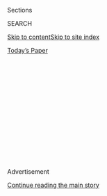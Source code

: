 <div id="app">

<div>

<div>

<div>

<div class="NYTAppHideMasthead css-1q2w90k e1suatyy0">

<div class="section css-ui9rw0 e1suatyy2">

<div class="css-eph4ug er09x8g0">

<div class="css-6n7j50">

</div>

<span class="css-1dv1kvn">Sections</span>

<div class="css-10488qs">

<span class="css-1dv1kvn">SEARCH</span>

</div>

[Skip to content](#site-content)[Skip to site
index](#site-index)

</div>

<div class="css-10698na e1huz5gh0">

</div>

</div>

<div id="masthead-bar-one" class="section hasLinks css-15hmgas e1csuq9d3">

<div class="css-uqyvli e1csuq9d0">

</div>

<div class="css-1uqjmks e1csuq9d1">

</div>

<div class="css-9e9ivx">

[](https://myaccount.nytimes3xbfgragh.onion/auth/login?response_type=cookie&client_id=vi)

</div>

<div class="css-1bvtpon e1csuq9d2">

[Today’s
Paper](https://www.nytimes3xbfgragh.onion/section/todayspaper)

</div>

</div>

</div>

</div>

<div data-aria-hidden="false">

<div id="site-content" data-role="main">

<div>

<div class="css-1aor85t" style="opacity:0.000000001;z-index:-1;visibility:hidden">

<div class="css-1hqnpie">

<div class="css-epjblv">

<span class="css-17xtcya">[Opinion](/section/opinion)</span><span class="css-x15j1o">|</span><span class="css-fwqvlz">How
Did Women Fare in China’s Communist
Revolution?</span>

</div>

<div class="css-k008qs">

<div class="css-1iwv8en">

<span class="css-18z7m18"></span>

<div>

</div>

</div>

<span class="css-1n6z4y">https://nyti.ms/2jWp66e</span>

<div class="css-1705lsu">

<div class="css-4xjgmj">

<div class="css-4skfbu" data-role="toolbar" data-aria-label="Social Media Share buttons, Save button, and Comments Panel with current comment count" data-testid="share-tools">

  - 
  - 
  - 
  - 
    
    <div class="css-6n7j50">
    
    </div>

  - 
  - 

</div>

</div>

</div>

</div>

</div>

</div>

<div id="NYT_TOP_BANNER_REGION" class="css-13pd83m">

</div>

<div id="top-wrapper" class="css-1sy8kpn">

<div id="top-slug" class="css-l9onyx">

Advertisement

</div>

[Continue reading the main
story](#after-top)

<div class="ad top-wrapper" style="text-align:center;height:100%;display:block;min-height:250px">

<div id="top" class="place-ad" data-position="top" data-size-key="top">

</div>

</div>

<div id="after-top">

</div>

</div>

<div id="sponsor-wrapper" class="css-1hyfx7x">

<div id="sponsor-slug" class="css-19vbshk">

Supported by

</div>

[Continue reading the main
story](#after-sponsor)

<div id="sponsor" class="ad sponsor-wrapper" style="text-align:center;height:100%;display:block">

</div>

<div id="after-sponsor">

</div>

</div>

<div class="css-v5btjw etb61u70">

<div class="css-v05ibm etb61u71">

[Opinion](/section/opinion)

</div>

</div>

[Red Century](/column/red-century "Red Century")

<div class="css-1vkm6nb ehdk2mb0">

# How Did Women Fare in China’s Communist Revolution?

</div>

<div class="css-xt80pu e12qa4dv0">

<div class="css-18e8msd">

<div class="css-vp77d3 epjyd6m0">

<div class="css-1baulvz">

By <span class="css-1baulvz last-byline" itemprop="name">Helen
Gao</span>

</div>

</div>

  - Sept. 25,
    2017

  - 
    
    <div class="css-4xjgmj">
    
    <div class="css-d8bdto" data-role="toolbar" data-aria-label="Social Media Share buttons, Save button, and Comments Panel with current comment count" data-testid="share-tools">
    
      - 
      - 
      - 
      - 
        
        <div class="css-6n7j50">
        
        </div>
    
      - 
      - 
    
    </div>
    
    </div>

</div>

<div class="css-tk9fsr">

[阅读简体中文版](https://cn.nytimes3xbfgragh.onion/opinion/20170926/women-china-communist-revolution/ "Read in Simplified Chinese")[閱讀繁體中文版](https://cn.nytimes3xbfgragh.onion/opinion/20170926/women-china-communist-revolution/zh-hant/ "Read in Traditional Chinese")

</div>

</div>

<div class="css-79elbk" data-testid="photoviewer-wrapper">

<div class="css-z3e15g" data-testid="photoviewer-wrapper-hidden">

</div>

<div class="css-1a48zt4 ehw59r15" data-testid="photoviewer-children">

![<span class="css-16f3y1r e13ogyst0" data-aria-hidden="true">A workers’
delegation marching in Yumen, China, in
1958.</span><span class="css-cnj6d5 e1z0qqy90" itemprop="copyrightHolder"><span class="css-1ly73wi e1tej78p0">Credit...</span><span><span>Henri
Cartier Bresson/Magnum
Photos</span></span></span>](https://static01.graylady3jvrrxbe.onion/images/2017/09/25/opinion/25gao/25gao-articleInline.jpg?quality=75&auto=webp&disable=upscale)

</div>

</div>

<div class="section meteredContent css-1r7ky0e" name="articleBody" itemprop="articleBody">

<div class="css-1fanzo5 StoryBodyCompanionColumn">

<div class="css-53u6y8">

BEIJING — My grandmother likes to tell stories from her career as a
journalist in the early decades of the People’s Republic of China. She
recalls scrawling down Chairman Mao’s latest pronouncements as they came
through loudspeakers and talking with joyous peasants from the newly
collectivized countryside. In what was her career highlight, she turned
an anonymous candy salesman into a national labor hero with glowing
praises for his service to the people.

She had grown up in the central province of Hunan, where her father was
a landlord. She talks about her mother as a glum housewife who resented
her husband for taking a concubine after she had failed to give birth to
a boy.

“The Communists did many terrible things,” my grandmother always says at
the end of her reminiscences. “But they made women’s lives much better.”

That often-repeated dictum sums up the popular perception of Mao
Zedong’s legacy regarding women in China. As every Chinese schoolchild
learns in history class, the Communists rescued peasant daughters from
urban brothels and ushered cloistered wives into factories, liberating
them from the oppression of Confucian patriarchy and imperialist threat.

</div>

</div>

<div class="css-1fanzo5 StoryBodyCompanionColumn">

<div class="css-53u6y8">

But the narrative of an across-the-board elevation of women’s status
under Mao contains crucial caveats.

While the Communist revolution brought women more job opportunities, it
also made their interests subordinate to collective goals. Stopping at
the household doorstep, Mao’s words and policies did little to alleviate
women’s domestic burdens like housework and child care. And by
inundating society with rhetoric blithely celebrating its achievements,
the revolution deprived women of the private language with which they
might understand and articulate their personal experiences.

When historians researched the collectivization of the Chinese
countryside in the 1950s, an event believed to have empowered rural
women by offering them employment, they discovered a complicated
picture. While women indeed contributed enormously to collective
farming, they rarely rose to positions of responsibility; they remained
outsiders in communes organized around their husbands’ family and
village relationships. Studies also showed that women routinely
performed physically demanding jobs but earned less than men, since the
lighter, most valued tasks involving large animals or machinery were
usually reserved for men.

The urban workplace was hardly more inspiring. Women were shunted to
collective neighborhood workshops with meager pay and dismal working
conditions, while men were more commonly employed in comfortable
big-industry and state-enterprise jobs. Party cadres’ explanations for
this reflected deeply entrenched gender prejudices: Women have a weaker
constitution and gentler temper, rendering them unfit for the strenuous
tasks of operating heavy equipment or manning factory floors.

</div>

</div>

<div class="css-1fanzo5 StoryBodyCompanionColumn">

<div class="css-53u6y8">

The party at times paid lip service to the equal sharing of domestic
labor, but in practice it condoned women’s continuing subordination in
the home. In posters and speeches, female socialist icons were portrayed
as “iron women” who labored heroically in front of steel furnaces while
maintaining a harmonious family. But it was a cherry-picking approach
that focused exclusively on bringing women into the work force and
neglected their experiences in other realms.

Visitors to rural areas saw peasant wives toiling around the clock:
cooking, mending clothes and feeding livestock after finishing a day of
work in the fields. Their plight shocked the urban youth who were sent
down to the countryside during the Cultural Revolution, such that Naihua
Zhang, a sociology professor at Florida Atlantic University who spent
time in the countryside as a young woman in that era, equated rural
marriage with a total erasure of women’s identity.

Researchers also observed that after marriage factory women often
experienced slower career advancement than men as they became saddled
with domestic responsibilities that left them with little time to learn
new skills and take on extra work, both prerequisites for promotion.
State services that promised to ease their burden, like public child
care centers, were in reality few and far between. Unlike their
counterparts in developed countries, Chinese women didn’t have
labor-saving household appliances, since Mao’s economic policies
prioritized heavy industry over the production of consumer products like
washing machines and dishwashers.

Some Western scholars have said these realities amounted to a
“revolution postponed.” Yet the conclusions of researchers were
contradicted by none other than Chinese women themselves.

During her field study in China in 1970s, Margery Wolf, who was an
anthropology professor at University of Iowa, was surprised by how
effusive Chinese women were about the miracle of female emancipation in
the very presence of their continued oppression.

“It was easy to take gender equality — an ideal that was widely promoted
— as the reality and regard problems as reminiscent of old systems and
ideology that would erode with time,” said Professor Zhang, the
sociologist.

The state rolled out propaganda campaigns aimed at not only enlisting
women in the work force but also shaping their self-perception. Posters,
textbooks and newspapers propagated images and narratives that, devoid
of any particularities of personal experiences, depicted women as men’s
equal in outlook, value and achievement. For women in the workplace to
adhere to this narrowly defined acceptable female image meant to see,
understand and speak about their life not as it was, but as what it
ought to be according to the party ideal.

</div>

</div>

<div class="css-1fanzo5 StoryBodyCompanionColumn">

<div class="css-53u6y8">

It is a measure of the campaign’s success that women who publicly
described their experiences in the Mao era did so exclusively in
official rhetoric. Elisabeth Croll, an anthropologist specializing in
Chinese women, observed that all published accounts of Chinese women’s
lives during the early decades of the People’s Republic followed the
standard narrative of their rise from mistreated wives and daughters to
independent, socialist workers; it had become the story of practically
every woman.

Forty years after Mao’s death, this aspect of his legacy is still
understood through his famous pronouncement on gender equality, “Women
hold up half the sky.” It is a slogan my grandmother utters in the same
breath as the chairman’s other sins and deeds.

She does not mention the arduous work of managing a household and
raising three children amid tumultuous revolutionary campaigns. Nor does
she complain about how she couldn’t join the party because of her
husband’s unpopular political affiliations. She gives only a chuckle
when she recalls the exhortations she once received from party superiors
to marry just as her career was taking off.

For all its flaws, the Communist revolution taught Chinese women to
dream big. When it came to advice for my mother, my grandmother
applauded her daughter’s decision to go to graduate school and urged her
to find a husband who would be supportive of her career. She still seems
to think that the new market economy — with its meritocracy and freedom
of choice — will finally allow women to be masters of their minds and
actions.

After all, she has always said to my mother, “you have more
opportunities.”

</div>

</div>

</div>

<div>

</div>

<div>

</div>

<div>

</div>

<div>

<div id="bottom-wrapper" class="css-1ede5it">

<div id="bottom-slug" class="css-l9onyx">

Advertisement

</div>

[Continue reading the main
story](#after-bottom)

<div id="bottom" class="ad bottom-wrapper" style="text-align:center;height:100%;display:block;min-height:90px">

</div>

<div id="after-bottom">

</div>

</div>

</div>

</div>

</div>

## Site Index

<div>

</div>

## Site Information Navigation

  - [© <span>2020</span> <span>The New York Times
    Company</span>](https://help.nytimes3xbfgragh.onion/hc/en-us/articles/115014792127-Copyright-notice)

<!-- end list -->

  - [NYTCo](https://www.nytco.com/)
  - [Contact
    Us](https://help.nytimes3xbfgragh.onion/hc/en-us/articles/115015385887-Contact-Us)
  - [Work with us](https://www.nytco.com/careers/)
  - [Advertise](https://nytmediakit.com/)
  - [T Brand Studio](http://www.tbrandstudio.com/)
  - [Your Ad
    Choices](https://www.nytimes3xbfgragh.onion/privacy/cookie-policy#how-do-i-manage-trackers)
  - [Privacy](https://www.nytimes3xbfgragh.onion/privacy)
  - [Terms of
    Service](https://help.nytimes3xbfgragh.onion/hc/en-us/articles/115014893428-Terms-of-service)
  - [Terms of
    Sale](https://help.nytimes3xbfgragh.onion/hc/en-us/articles/115014893968-Terms-of-sale)
  - [Site
    Map](https://spiderbites.nytimes3xbfgragh.onion)
  - [Help](https://help.nytimes3xbfgragh.onion/hc/en-us)
  - [Subscriptions](https://www.nytimes3xbfgragh.onion/subscription?campaignId=37WXW)

</div>

</div>

</div>

</div>

